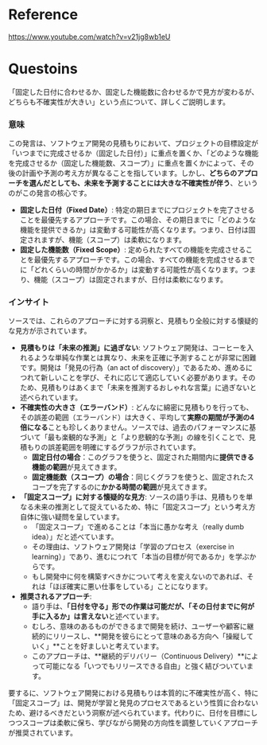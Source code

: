 # Reference
https://www.youtube.com/watch?v=v21jg8wb1eU

# Questoins
「固定した日付に合わせるか、固定した機能数に合わせるかで見方が変わるが、どちらも不確実性が大きい」という点について、詳しくご説明します。

### 意味

この発言は、ソフトウェア開発の見積もりにおいて、プロジェクトの目標設定が「いつまでに完成させるか（固定した日付）」に重点を置くか、「どのような機能を完成させるか（固定した機能数、スコープ）」に重点を置くかによって、その後の計画や予測の考え方が異なることを指しています。しかし、**どちらのアプローチを選んだとしても、未来を予測することには大きな不確実性が伴う**、というのがこの発言の核心です。

*   **固定した日付（Fixed Date）**: 特定の期日までにプロジェクトを完了させることを最優先するアプローチです。この場合、その期日までに「どのような機能を提供できるか」は変動する可能性が高くなります。つまり、日付は固定されますが、機能（スコープ）は柔軟になります。
*   **固定した機能数（Fixed Scope）**: 定められたすべての機能を完成させることを最優先するアプローチです。この場合、すべての機能を完成させるまでに「どれくらいの時間がかかるか」は変動する可能性が高くなります。つまり、機能（スコープ）は固定されますが、日付は柔軟になります。

### インサイト

ソースでは、これらのアプローチに対する洞察と、見積もり全般に対する懐疑的な見方が示されています。

*   **見積もりは「未来の推測」に過ぎない**: ソフトウェア開発は、コーヒーを入れるような単純な作業とは異なり、未来を正確に予測することが非常に困難です。開発は「発見の行為（an act of discovery）」であるため、進めるにつれて新しいことを学び、それに応じて適応していく必要があります。そのため、見積もりはあくまで「未来を推測するおしゃれな言葉」に過ぎないと述べられています。
*   **不確実性の大きさ（エラーバンド）**: どんなに綿密に見積もりを行っても、その誤差の範囲（エラーバンド）は大きく、平均して**実際の期間が予測の4倍になる**ことも珍しくありません。ソースでは、過去のパフォーマンスに基づいて「最も楽観的な予測」と「より悲観的な予測」の線を引くことで、見積もりの誤差範囲を明確にするグラフが示されています。
    *   **固定日付の場合**：このグラフを使うと、固定された期間内に**提供できる機能の範囲**が見えてきます。
    *   **固定機能数（スコープ）の場合**：同じくグラフを使うと、固定されたスコープを完了するのに**かかる時間の範囲**が見えてきます。
*   **「固定スコープ」に対する懐疑的な見方**: ソースの語り手は、見積もりを単なる未来の推測として捉えているため、特に「固定スコープ」という考え方自体に強い疑問を呈しています。
    *   「固定スコープ」で進めることは「本当に愚かな考え（really dumb idea）」だと述べています。
    *   その理由は、ソフトウェア開発は「学習のプロセス（exercise in learning）」であり、進むにつれて「本当の目標が何であるか」を学ぶからです。
    *   もし開発中に何を構築すべきかについて考えを変えないのであれば、それは「ほぼ確実に悪い仕事をしている」ことになります。
*   **推奨されるアプローチ**:
    *   語り手は、**「日付を守る」形での作業は可能だが、「その日付までに何が手に入るか」は言えない**と述べています。
    *   むしろ、意味のあるものができるまで開発を続け、ユーザーや顧客に継続的にリリースし、**開発を彼らにとって意味のある方向へ「操縦していく」**ことを好ましいと考えています。
    *   このアプローチは、**継続的デリバリー（Continuous Delivery）**によって可能になる「いつでもリリースできる自由」と強く結びついています。

要するに、ソフトウェア開発における見積もりは本質的に不確実性が高く、特に「固定スコープ」は、開発が学習と発見のプロセスであるという性質に合わないため、避けるべきだという洞察が述べられています。代わりに、日付を目標にしつつスコープは柔軟に保ち、学びながら開発の方向性を調整していくアプローチが推奨されています。
